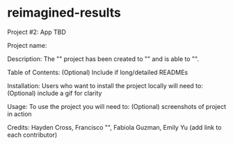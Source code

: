 # reimagined-results
Project #2: App TBD

Project name: 

Description: The "" project has been created to "" and is able to "".

Table of Contents: (Optional) Include if long/detailed READMEs

Installation: Users who want to install the project locally will need to: (Optional) include a gif for clarity

Usage: To use the project you will need to: (Optional) screenshots of project in action

Credits: Hayden Cross, Francisco "", Fabiola Guzman, Emily Yu (add link to each contributor)
